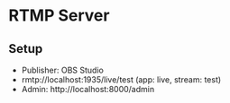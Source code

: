 # RTMP Server

## Setup
- Publisher: OBS Studio
- rmtp://localhost:1935/live/test (app: live, stream: test)
- Admin: http://localhost:8000/admin